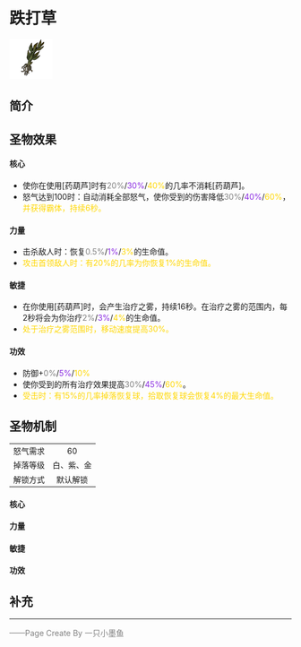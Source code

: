 # 跌打草
![跌打草](../Img/Texture2D_Potion/跌打草.png)
## 简介
## 圣物效果
#### **核心**  
- 使你在使用[药葫芦]时有<font color=gray>20%</font>/<font color=BlueViolet>30%</font>/<font color=gold>40%</font>的几率不消耗[药葫芦]。 
- 怒气达到100时：自动消耗全部怒气，使你受到的伤害降低<font color=gray>30%</font>/<font color=BlueViolet>40%</font>/<font color=gold>60%</font>，<font color=gold>并获得霸体，持续6秒。</font>

#### **力量** 
- 击杀敌人时：恢复<font color=gray>0.5%</font>/<font color=BlueViolet>1%</font>/<font color=gold>3%</font>的生命值。
- <font color=gold>攻击首领敌人时：有20%的几率为你恢复1%的生命值。</font>

#### **敏捷**
- 在你使用[药葫芦]时，会产生治疗之雾，持续16秒。在治疗之雾的范围内，每2秒将会为你治疗<font color=gray>2%</font>/<font color=BlueViolet>3%</font>/<font color=gold>4%</font>的生命值。
- <font color=gold>处于治疗之雾范围时，移动速度提高30%。</font>

#### **功效**
- 防御+<font color=gray>0%</font>/<font color=BlueViolet>5%</font>/<font color=gold>10%</font>
- 使你受到的所有治疗效果提高<font color=gray>30%</font>/<font color=BlueViolet>45%</font>/<font color=gold>60%</font>。
- <font color=gold>受击时：有15%的几率掉落恢复球，拾取恢复球会恢复4%的最大生命值。</font>


## 圣物机制
|||
| :----: | :----: |
|怒气需求|60|
|掉落等级|白、紫、金|
|解锁方式|默认解锁|

#### **核心**

#### **力量**

#### **敏捷**

#### **功效**


## 补充

---

<font color=grey>——Page Create By 一只小墨鱼</font>
